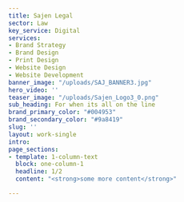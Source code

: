 ```yaml
---
title: Sajen Legal
sector: Law
key_service: Digital
services:
- Brand Strategy
- Brand Design
- Print Design
- Website Design
- Website Development
banner_image: "/uploads/SAJ_BANNER3.jpg"
hero_video: ''
teaser_image: "/uploads/Sajen_Logo3_0.png"
sub_heading: For when its all on the line
brand_primary_color: "#004953"
brand_secondary_color: "#9a8419"
slug: ''
layout: work-single
intro: 
page_sections:
- template: 1-column-text
  block: one-column-1
  headline: 1/2
  content: "<strong>some more content</strong>"

---
```

